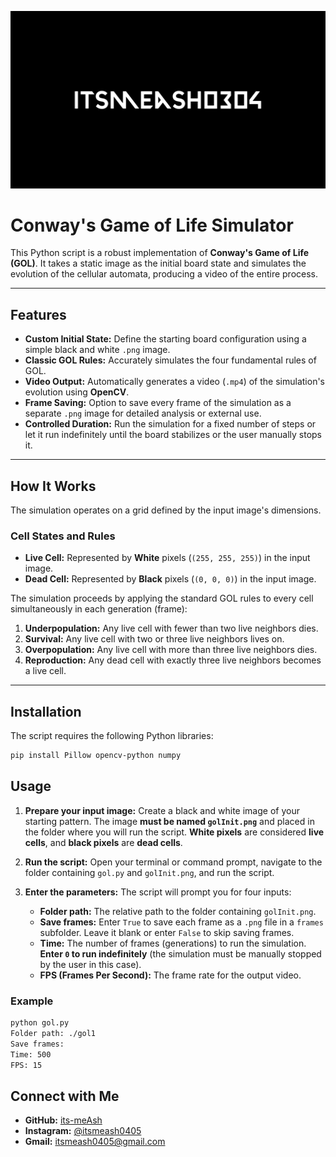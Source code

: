 ![Banner](Banner.png)
# Conway's Game of Life Simulator

This Python script is a robust implementation of **Conway's Game of Life (GOL)**. It takes a static image as the initial board state and simulates the evolution of the cellular automata, producing a video of the entire process.

---

## Features

* **Custom Initial State:** Define the starting board configuration using a simple black and white `.png` image.
* **Classic GOL Rules:** Accurately simulates the four fundamental rules of GOL.
* **Video Output:** Automatically generates a video (`.mp4`) of the simulation's evolution using **OpenCV**.
* **Frame Saving:** Option to save every frame of the simulation as a separate `.png` image for detailed analysis or external use.
* **Controlled Duration:** Run the simulation for a fixed number of steps or let it run indefinitely until the board stabilizes or the user manually stops it.

---

## How It Works

The simulation operates on a grid defined by the input image's dimensions.

### Cell States and Rules

* **Live Cell:** Represented by **White** pixels (`(255, 255, 255)`) in the input image.
* **Dead Cell:** Represented by **Black** pixels (`(0, 0, 0)`) in the input image.

The simulation proceeds by applying the standard GOL rules to every cell simultaneously in each generation (frame):

1.  **Underpopulation:** Any live cell with fewer than two live neighbors dies.
2.  **Survival:** Any live cell with two or three live neighbors lives on.
3.  **Overpopulation:** Any live cell with more than three live neighbors dies.
4.  **Reproduction:** Any dead cell with exactly three live neighbors becomes a live cell.

---

## Installation

The script requires the following Python libraries:

```bash
pip install Pillow opencv-python numpy
```

## Usage

1.  **Prepare your input image:** Create a black and white image of your starting pattern. The image **must be named `golInit.png`** and placed in the folder where you will run the script. **White pixels** are considered **live cells**, and **black pixels** are **dead cells**.
2.  **Run the script:** Open your terminal or command prompt, navigate to the folder containing `gol.py` and `golInit.png`, and run the script.
3.  **Enter the parameters:** The script will prompt you for four inputs:

    * **Folder path:** The relative path to the folder containing `golInit.png`.
    * **Save frames:** Enter `True` to save each frame as a `.png` file in a `frames` subfolder. Leave it blank or enter `False` to skip saving frames.
    * **Time:** The number of frames (generations) to run the simulation. **Enter `0` to run indefinitely** (the simulation must be manually stopped by the user in this case).
    * **FPS (Frames Per Second):** The frame rate for the output video.

### Example

```bash
python gol.py
Folder path: ./gol1
Save frames:
Time: 500
FPS: 15
```
## Connect with Me

* **GitHub:** [its-meAsh](https://github.com/its-meAsh)
* **Instagram:** [@itsmeash0405](https://www.instagram.com/itsmeash0405)
* **Gmail:** itsmeash0405@gmail.com
